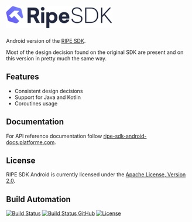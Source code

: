<h1><a href="https://tech.platforme.com"><img src="res/logo.svg" alt="RIPE SDK Android" height="60" style="height: 60px;"></a></h1>

Android version of the [RIPE SDK](https://github.com/ripe-tech/ripe-sdk).

Most of the design decision found on the original SDK are present and on this version in pretty much the same way.

## Features

* Consistent design decisions
* Support for Java and Kotlin
* Coroutines usage

## Documentation

For API reference documentation follow [ripe-sdk-android-docs.platforme.com](https://ripe-sdk-android-docs.platforme.com).

## License

RIPE SDK Android is currently licensed under the [Apache License, Version 2.0](http://www.apache.org/licenses/).

## Build Automation

[![Build Status](https://travis-ci.com/ripe-tech/ripe-sdk-android.svg?branch=master)](https://travis-ci.com/ripe-tech/ripe-sdk-android)
[![Build Status GitHub](https://github.com/ripe-tech/ripe-sdk-android/workflows/Main%20Workflow/badge.svg)](https://github.com/ripe-tech/ripe-sdk-android/actions)
[![License](https://img.shields.io/badge/license-Apache%202.0-blue.svg)](https://www.apache.org/licenses/)
